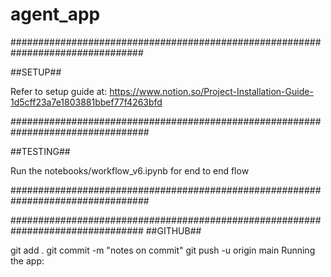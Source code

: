 # agent_app



################################################################################

##SETUP##

Refer to setup guide at:
https://www.notion.so/Project-Installation-Guide-1d5cff23a7e1803881bbef77f4263bfd



#################################################################################

##TESTING##

Run the notebooks/workflow_v6.ipynb for end to end flow


#################################################################################




################################################################################
##GITHUB##

git add .
git commit -m "notes on commit"
git push -u origin main
Running the app:


